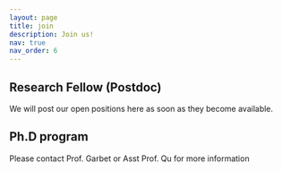 ```yaml
---
layout: page
title: join
description: Join us!
nav: true
nav_order: 6
---
```


## Research Fellow (Postdoc)

We will post our open positions here as soon as they become available.

## Ph.D program

Please contact Prof. Garbet or Asst Prof. Qu for more information


